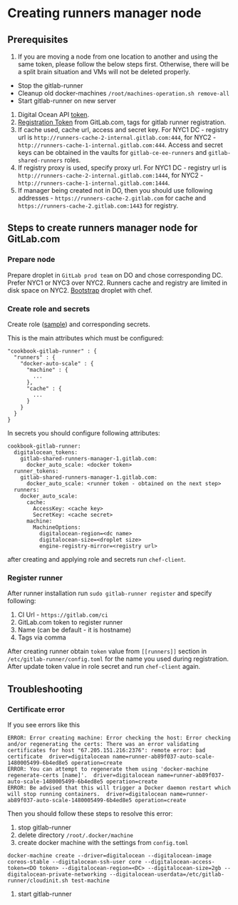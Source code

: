# Creating runners manager node

## Prerequisites

1. If you are moving a node from one location to another and using the same token, please follow the below steps first. Otherwise, there will be a split brain situation and VMs will not be deleted properly.
  * Stop the gitlab-runner
  * Cleanup old docker-machines `/root/machines-operation.sh remove-all`
  * Start gitlab-runner on new server
1. Digital Ocean API [token](https://www.digitalocean.com/community/tutorials/how-to-use-the-digitalocean-api-v2).
1. [Registration Token](https://gitlab.com/admin/runners) from GitLab.com, tags for gitlab runner registration.
1. If cache used, cache url, access and secret key. For NYC1 DC - registry url is `http://runners-cache-2-internal.gitlab.com:444`, for NYC2 - `http://runners-cache-1-internal.gitlab.com:444`. Access and secret keys can be obtained in the vaults for `gitlab-ce-ee-runners` and `gitlab-shared-runners` roles.
1. If registry proxy is used, specify proxy url. For NYC1 DC - registry url is `http://runners-cache-2-internal.gitlab.com:1444`, for NYC2 - `http://runners-cache-1-internal.gitlab.com:1444`.
1. If manager being created not in DO, then you should use following addresses - `https://runners-cache-2.gitlab.com` for cache and `https://runners-cache-2.gitlab.com:1443` for registry.

## Steps to create runners manager node for GitLab.com

### Prepare node

Prepare droplet in `GitLab prod team` on DO and chose corresponding DC. Prefer NYC1 or NYC3 over NYC2. Runners cache and registry are limited in disk space on NYC2. [Bootstrap](https://ops.gitlab.net/gitlab-cookbooks/chef-repo/blob/master/doc/new-vps.md) droplet with chef.

### Create role and secrets

Create role ([sample](https://ops.gitlab.net/gitlab-cookbooks/chef-repo/blob/master/roles/gitlab-ce-ee-runners.json)) and corresponding secrets.

This is the main attributes which must be configured:

```
"cookbook-gitlab-runner" : {
  "runners" : {
    "docker-auto-scale" : {
      "machine" : {
        ...
      },
      "cache" : {
        ...
      }
    }
  }
}
```

In secrets you should configure following attributes:

```
cookbook-gitlab-runner:
  digitalocean_tokens:
    gitlab-shared-runners-manager-1.gitlab.com:
      docker_auto_scale: <docker token>
  runner_tokens:
    gitlab-shared-runners-manager-1.gitlab.com:
      docker_auto_scale: <runner token - obtained on the next step>
  runners:
    docker_auto_scale:
      cache:
        AccessKey: <cache key>
        SecretKey: <cache secret>
      machine:
        MachineOptions:
          digitalocean-region=<dc name>
          digitalocean-size=<droplet size>
          engine-registry-mirror=<registry url>
```

after creating and applying role and secrets run `chef-client`.

### 

### Register runner

After runner installation run `sudo gitlab-runner register` and specify following:

1. CI Url - `https://gitlab.com/ci`
1. GitLab.com token to register runner
1. Name (can be default - it is hostname)
1. Tags via comma

After creating runner obtain `token` value from `[[runners]]` section in `/etc/gitlab-runner/config.toml` for the name you used during registration. After update token value in role secret and run `chef-client` again. 

## Troubleshooting

### Certificate error

If you see errors like this 
```
ERROR: Error creating machine: Error checking the host: Error checking and/or regenerating the certs: There was an error validating certificates for host "67.205.151.216:2376": remote error: bad certificate  driver=digitalocean name=runner-ab89f037-auto-scale-1480005499-6b4ed8e5 operation=create
ERROR: You can attempt to regenerate them using 'docker-machine regenerate-certs [name]'.  driver=digitalocean name=runner-ab89f037-auto-scale-1480005499-6b4ed8e5 operation=create
ERROR: Be advised that this will trigger a Docker daemon restart which will stop running containers.  driver=digitalocean name=runner-ab89f037-auto-scale-1480005499-6b4ed8e5 operation=create
```

Then you should follow these steps to resolve this error:
1. stop gitlab-runner
1. delete directory `/root/.docker/machine`
1. create docker machine with the settings from `config.toml`
```
docker-machine create --driver=digitalocean --digitalocean-image coreos-stable --digitalocean-ssh-user core --digitalocean-access-token=<DO token> --digitalocean-region=<DC> --digitalocean-size=2gb --digitalocean-private-networking --digitalocean-userdata=/etc/gitlab-runner/cloudinit.sh test-machine
```
1. start gitlab-runner
